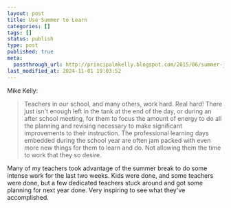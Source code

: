 ```yaml
---
layout: post
title: Use Summer to Learn
categories: []
tags: []
status: publish
type: post
published: true
meta:
  passthrough_url: http://principalmkelly.blogspot.com/2015/06/summer-just-waste-of-time.html?m=1
last_modified_at: 2024-11-01 19:03:52
---
```


Mike Kelly:


>Teachers in our school, and many others, work hard. Real hard! There just isn't enough left in the tank at the end of the day, or during an after school meeting, for them to focus the amount of energy to do all the planning and revising necessary to make significant improvements to their instruction. The professional learning days embedded during the school year are often jam packed with even more new things for them to learn and do. Not allowing them the time to work that they so desire. 



Many of my teachers took advantage of the summer break to do some intense work for the last two weeks. Kids were done, and some teachers were done, but a few dedicated teachers stuck around and got some planning for next year done. Very inspiring to see what they've accomplished.
